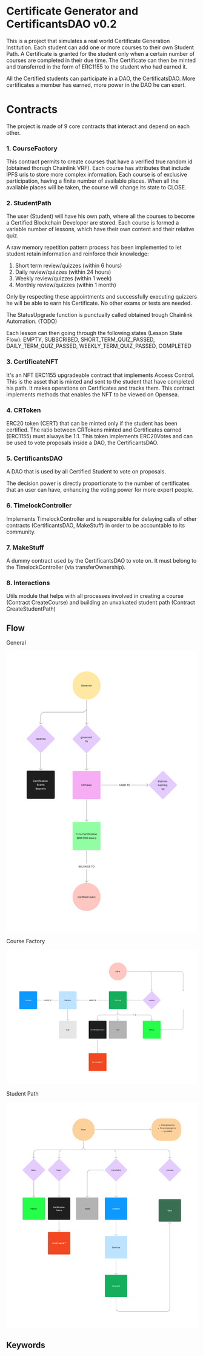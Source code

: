 # Certificate Generator and CertificantsDAO v0.2

This is a project that simulates a real world Certificate Generation Institution.
Each student can add one or more courses to their own Student Path.
A Certificate is granted for the student only when a certain number of courses are completed
in their due time. The Certificate can then be minted and transferred in the form of ERC1155 to the student who had earned it.

All the Certified students can participate in a DAO, the CertificatsDAO. More certificates a member has earned, more power in the DAO he can exert.

# Contracts

The project is made of 9 core contracts that interact and depend on each other. 

### 1. CourseFactory

This contract permits to create courses that have a verified true random id (obtained thorugh Chainlink VRF).
Each course has attributes that include IPFS uris to store more complex information.
Each course is of exclusive participation, having a finite number of available places. When all the available places will be taken, the course will change its state to CLOSE.

### 2. StudentPath

The user (Student) will have his own path, where all the courses to become a Certified Blockchain Developer are stored.
Each course is formed a variable number of lessons, which have their own content and their relative quiz.

A raw memory repetition pattern process has been implemented to let student retain information and reinforce their knowledge:

1. Short term review/quizzes (within 6 hours)
2. Daily review/quizzes (within 24 hours)
3. Weekly review/quizzes (within 1 week)
4. Monthly review/quizzes (within 1 month)

Only by respecting these appointments and successfully executing quizzers he will be able to earn his Certificate. No other exams or tests are needed. 

The StatusUpgrade function is punctually called obtained trough Chainlink Automation. (TODO)

Each lesson can then going through the following states (Lesson State Flow): EMPTY, SUBSCRIBED, SHORT_TERM_QUIZ_PASSED, DAILY_TERM_QUIZ_PASSED, WEEKLY_TERM_QUIZ_PASSED, COMPLETED

### 3. CertificateNFT

It's an NFT ERC1155 upgradeable contract that implements Access Control.
This is the asset that is minted and sent to the student that have completed his path.
It makes operations on Certificates and tracks them.
This contract implements methods that enables the NFT to be viewed on Opensea.

### 4. CRToken

ERC20 token (CERT) that can be minted only if the student has been certified.
The ratio between CRTokens minted and Certificates earned (ERC1155) must always be 1:1.
This token implements ERC20Votes and can be used to vote proposals inside a DAO, the CertificantsDAO.

### 5. CertificantsDAO

A DAO that is used by all Certified Student to vote on proposals.

The decision power is directly proportionate to the number of certificates that an user can have, enhancing the voting power for more expert people.

### 6. TimelockController

Implements TimelockController and is responsible for delaying calls of other contracts (CertificantsDAO, MakeStuff) in order to be accountable to its community.

### 7. MakeStuff

A dummy contract used by the CertificantsDAO to vote on.
It must belong to the TimelockController (via transferOwnership).

### 8. Interactions
Utils module that helps with all processes involved in creating a course (Contract CreateCourse) and building an unvaluated student path (Contract CreateStudentPath)

## Flow
General

<img src="img/flow_general.png" alt="DAO" width="600"/>

Course Factory

<img src="img/course_factory.png" alt="Factory" width="600"/>

Student Path

<img src="img/student_path.png" alt="StudentPath" width="600"/>

## Keywords
